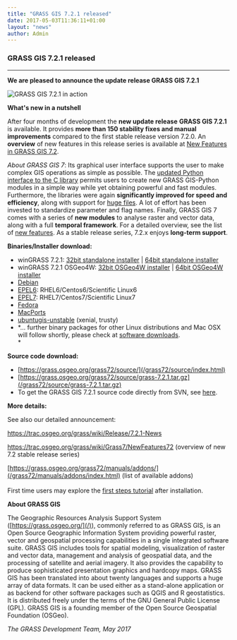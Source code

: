 ```yaml
---
title: "GRASS GIS 7.2.1 released"
date: 2017-05-03T11:36:11+01:00
layout: "news"
author: Admin
---
```


### GRASS GIS 7.2.1 released

------------------------------------------------------------------------

**We are pleased to announce the **update release** **GRASS GIS
7.2.1****

![GRASS GIS 7.2.1 in
action](/images/news/grass_gis721.png)

**What's new in a nutshell**

After four months of development the **new update release** **GRASS GIS
7.2.1** is available. It provides **more than 150 stability fixes and
manual improvements** compared to the first stable release version
7.2.0. An **overview** of new features in this release series is
available at [New Features in GRASS GIS
7.2](https://trac.osgeo.org/grass/wiki/Grass7/NewFeatures72).

*About GRASS GIS 7*: Its graphical user interface supports the user to
make complex GIS operations as simple as possible. The [updated Python
interface to the C
library](/grass72/manuals/libpython/index.html) permits users
to create new GRASS GIS-Python modules in a simple way while yet
obtaining powerful and fast modules. Furthermore, the libraries were
again **significantly improved for speed and efficiency**, along with
support for [huge
files](https://grasswiki.osgeo.org/wiki/Category:Massive_data_analysis).
A lot of effort has been invested to standardize parameter and flag
names. Finally, GRASS GIS 7 comes with a series of **new modules** to
analyse raster and vector data, along with a full **temporal
framework**. For a detailed overview, see the list of [new
features](https://trac.osgeo.org/grass/wiki/Grass7/NewFeatures72). As a
stable release series, 7.2.x enjoys **long-term support**.

**Binaries/Installer download:**

-   winGRASS 7.2.1: [32bit standalone
    installer](/grass72/binary/mswindows/native/x86/WinGRASS-7.2.1-1-Setup-x86.exe)
    \| [64bit standalone
    installer](/grass72/binary/mswindows/native/x86_64/WinGRASS-7.2.1-1-Setup-x86_64.exe)
-   winGRASS 7.2.1 OSGeo4W: [32bit OSGeo4W
    installer](http://download.osgeo.org/osgeo4w/osgeo4w-setup-x86.exe)
    \| [64bit OSGeo4W
    installer](http://download.osgeo.org/osgeo4w/osgeo4w-setup-x86_64.exe)
-   [Debian](https://packages.debian.org/grass)
-   [EPEL6](https://copr.fedorainfracloud.org/coprs/neteler/grass72_epel6/):
    RHEL6/Centos6/Scientific Linux6
-   [EPEL7](https://copr.fedorainfracloud.org/coprs/neteler/grass72/):
    RHEL7/Centos7/Scientific Linux7
-   [Fedora](https://copr.fedorainfracloud.org/coprs/neteler/grass72/)
-   [MacPorts](https://www.macports.org/)
-   [ubuntugis-unstable](https://launchpad.net/~ubuntugis/+archive/ubuntu/ubuntugis-unstable)
    (xenial, trusty)
-   *\... further binary packages for other Linux distributions and Mac
    OSX will follow shortly, please check at [software
    downloads](/download/software/index.html).\
    *

**Source code download:**

-   [https://grass.osgeo.org/grass72/source/](/grass72/source/index.html)
-   [https://grass.osgeo.org/grass72/source/grass-7.2.1.tar.gz](/grass72/source/grass-7.2.1.tar.gz)
-   To get the GRASS GIS 7.2.1 source code directly from SVN, see
    [here](https://trac.osgeo.org/grass/wiki/Release/7.2.1-News#SVNSourceCode).

**More details:**

See also our detailed announcement:


<https://trac.osgeo.org/grass/wiki/Release/7.2.1-News>



<https://trac.osgeo.org/grass/wiki/Grass7/NewFeatures72> (overview of
new 7.2 stable release series)



[https://grass.osgeo.org/grass72/manuals/addons/](/grass72/manuals/addons/index.html)
(list of available addons)\
\
First time users may explore the [first steps
tutorial](/documentation/first-time-users/index.html) after
installation.


**About GRASS GIS**

The Geographic Resources Analysis Support System
([https://grass.osgeo.org/](/)), commonly referred
to as GRASS GIS, is an Open Source Geographic Information System
providing powerful raster, vector and geospatial processing capabilities
in a single integrated software suite. GRASS GIS includes tools for
spatial modeling, visualization of raster and vector data, management
and analysis of geospatial data, and the processing of satellite and
aerial imagery. It also provides the capability to produce sophisticated
presentation graphics and hardcopy maps. GRASS GIS has been translated
into about twenty languages and supports a huge array of data formats.
It can be used either as a stand-alone application or as backend for
other software packages such as QGIS and R geostatistics. It is
distributed freely under the terms of the GNU General Public License
(GPL). GRASS GIS is a founding member of the Open Source Geospatial
Foundation (OSGeo).

*The GRASS Development Team, May 2017*


